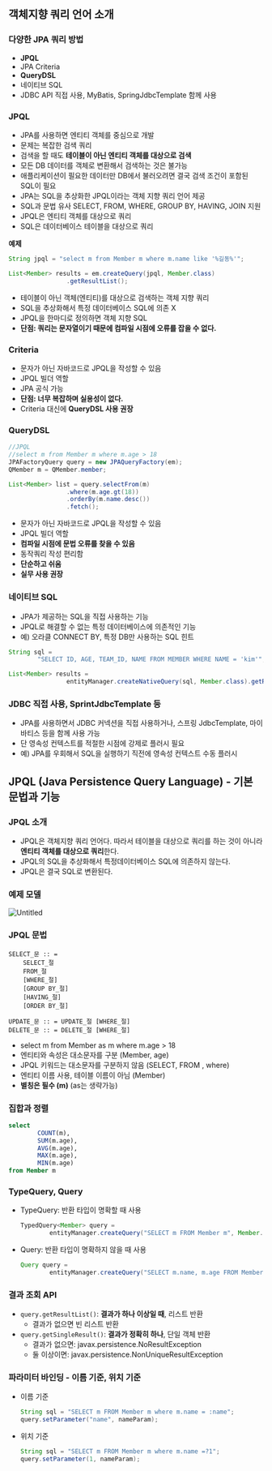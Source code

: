 ## 객체지향 쿼리 언어 소개

### 다양한 JPA 쿼리 방법

- **JPQL**
- JPA Criteria
- **QueryDSL**
- 네이티브 SQL
- JDBC API 직접 사용, MyBatis, SpringJdbcTemplate 함께 사용

### JPQL

- JPA를 사용하면 엔티티 객체를 중심으로 개발
- 문제는 복잡한 검색 쿼리
- 검색을 할 때도 **테이블이 아닌 엔티티 객체를 대상으로 검색**
- 모든 DB 데이터를 객체로 변환해서 검색하는 것은 불가능
- 애플리케이션이 필요한 데이터만 DB에서 불러오려면 결국 검색 조건이 포함된 SQL이 필요
- JPA는 SQL을 추상화한 JPQL이라는 객체 지향 쿼리 언어 제공
- SQL과 문법 유사 SELECT, FROM, WHERE, GROUP BY, HAVING, JOIN 지원
- JPQL은 엔티티 객체를 대상으로 쿼리
- SQL은 데이터베이스 테이블을 대상으로 쿼리

**예제**

```java
String jpql = "select m from Member m where m.name like '%길동%'";

List<Member> results = em.createQuery(jpql, Member.class)
				.getResultList();
```

- 테이블이 아닌 객체(엔티티)를 대상으로 검색하는 객체 지향 쿼리
- SQL을 추상화해서 특정 데이터베이스 SQL에 의존 X
- JPQL을 한마디로 정의하면 객체 지향 SQL
- **단점: 쿼리는 문자열이기 때문에 컴파일 시점에 오류를 잡을 수 없다.**

### Criteria

- 문자가 아닌 자바코드로 JPQL을 작성할 수 있음
- JPQL 빌더 역할
- JPA 공식 가능
- **단점: 너무 복잡하며 실용성이 없다.**
- Criteria 대신에 **QueryDSL 사용 권장**

### QueryDSL

```java
//JPQL
//select m from Member m where m.age > 18
JPAFactoryQuery query = new JPAQueryFactory(em);
QMember m = QMember.member;

List<Member> list = query.selectFrom(m)
				.where(m.age.gt(18))
				.orderBy(m.name.desc())
				.fetch();
```

- 문자가 아닌 자바코드로 JPQL을 작성할 수 있음
- JPQL 빌더 역할
- **컴파일 시점에 문법 오류를 찾을 수 있음**
- 동작쿼리 작성 편리함
- **단순하고 쉬움**
- **실무 사용 권장**

### 네이티브 SQL

- JPA가 제공하는 SQL을 직접 사용하는 기능
- JPQL로 해결할 수 없는 특정 데이터베이스에 의존적인 기능
- 예) 오라클 CONNECT BY, 특정 DB만 사용하는 SQL 힌트

```java
String sql = 
		"SELECT ID, AGE, TEAM_ID, NAME FROM MEMBER WHERE NAME = 'kim'";

List<Member> results = 
				entityManager.createNativeQuery(sql, Member.class).getResultList();
```

### JDBC 직접 사용, SprintJdbcTemplate 등

- JPA를 사용하면서 JDBC 커넥션을 직접 사용하거나, 스프링 JdbcTemplate, 마이바티스 등을 함께 사용 가능
- 단 영속성 컨텍스트를 적절한 시점에 강제로 플러시 필요
- 예) JPA를 우회해서 SQL을 실행하기 직전에 영속성 컨텍스트 수동 플러시

## JPQL (Java Persistence Query Language) - 기본 문법과 기능

### JPQL 소개

- JPQL은 객체지향 쿼리 언어다. 따라서 테이블을 대상으로 쿼리를 하는 것이 아니라 **엔티티 객체를 대상으로 쿼리**한다.
- JPQL의 SQL을 추상화해서 특정데이터베이스 SQL에 의존하지 않는다.
- JPQL은 결국 SQL로 변환된다.

### 예제 모델

![Untitled](https://user-images.githubusercontent.com/72686708/139003173-3191d978-fd7c-413f-b05f-4290c8480a28.png)

### JPQL 문법

```
SELECT_문 :: = 
	SELECT_절
	FROM_절
	[WHERE_절]
	[GROUP BY_절]
	[HAVING_절]
	[ORDER BY_절]

UPDATE_문 :: = UPDATE_절 [WHERE_절]
DELETE_문 :: = DELETE_절 [WHERE_절]
```

- select m from Member as m where m.age > 18
- 엔티티와 속성은 대소문자를 구분 (Member, age)
- JPQL 키워드는 대소문자를 구분하지 않음 (SELECT, FROM , where)
- 엔티티 이름 사용, 테이블 이름이 아님 (Member)
- **별칭은 필수 (m)** (as는 생략가능)

### 집합과 정렬

```sql
select
		COUNT(m),
		SUM(m.age),
		AVG(m.age),
		MAX(m.age),
		MIN(m.age)
from Member m
```

### TypeQuery, Query

- TypeQuery: 반환 타입이 명확할 때 사용
    
    ```java
    TypedQuery<Member> query = 
    		entityManager.createQuery("SELECT m FROM Member m", Member.class);
    ```
    
- Query: 반환 타입이 명확하지 않을 때 사용
    
    ```java
    Query query =
    		entityManager.createQuery("SELECT m.name, m.age FROM Member m");
    ```
    

### 결과 조회 API

- `query.getResultList()`: **결과가 하나 이상일 때**, 리스트 반환
    - 결과가 없으면 빈 리스트 반환
- `query.getSingleResult()`: **결과가 정확히 하나**, 단일 객체 반환
    - 결과가 없으면: javax.persistence.NoResultException
    - 둘 이상이면: javax.persistence.NonUniqueResultException

### 파라미터 바인딩 - 이름 기준, 위치 기준

- 이름 기준
    
    ```java
    String sql = "SELECT m FROM Member m where m.name = :name";
    query.setParameter("name", nameParam);
    ```
    
- 위치 기준
    
    ```java
    String sql = "SELECT m FROM Member m where m.name =?1";
    query.setParameter(1, nameParam);
    ```
